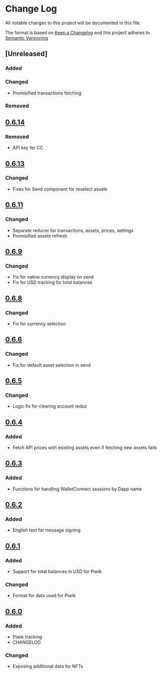 # Change Log

All notable changes to this project will be documented in this file.

The format is based on [Keep a Changelog](http://keepachangelog.com/)
and this project adheres to [Semantic Versioning](http://semver.org/)

## [Unreleased]
### Added

### Changed
* Promisified transactions fetching

### Removed

## [0.6.14](https://github.com/balance-io/balance-common/releases/tag/0.6.14)
### Removed
* API key for CC

## [0.6.13](https://github.com/balance-io/balance-common/releases/tag/0.6.13)
### Changed
* Fixes for Send component for reselect assets

## [0.6.11](https://github.com/balance-io/balance-common/releases/tag/0.6.11)
### Changed
* Separate reducer for transactions, assets, prices, settings
* Promisified assets refresh

## [0.6.9](https://github.com/balance-io/balance-common/releases/tag/0.6.9)
### Changed
* Fix for native currency display on send
* Fix for USD tracking for total balances

## [0.6.8](https://github.com/balance-io/balance-common/releases/tag/0.6.8)
### Changed
* Fix for currency selection

## [0.6.6](https://github.com/balance-io/balance-common/releases/tag/0.6.6)
### Changed
* Fix for default asset selection in send

## [0.6.5](https://github.com/balance-io/balance-common/releases/tag/0.6.5)
### Changed
* Logic fix for clearing account redux

## [0.6.4](https://github.com/balance-io/balance-common/releases/tag/0.6.4)
### Added
* Fetch API prices with existing assets even if fetching new assets fails

## [0.6.3](https://github.com/balance-io/balance-common/releases/tag/0.6.3)
### Added
* Functions for handling WalletConnect sessions by Dapp name

## [0.6.2](https://github.com/balance-io/balance-common/releases/tag/0.6.2)
### Added
* English text for message signing

## [0.6.1](https://github.com/balance-io/balance-common/releases/tag/0.6.1)
### Added
* Support for total balances in USD for Piwik

### Changed
* Format for data used for Piwik

## [0.6.0](https://github.com/balance-io/balance-common/releases/tag/0.6.0)
### Added
* Piwik tracking
* CHANGELOG

### Changed
* Exposing additional data for NFTs
